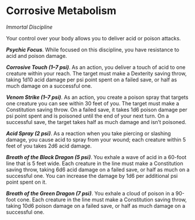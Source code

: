 # Corrosive Metabolism
*Immortal Discipline*

Your control over your body allows you to deliver acid or poison attacks.

***Psychic Focus***. While focused on this discipline, you have resistance to acid and poison damage.

***Corrosive Touch (1–7 psi)***. As an action, you deliver a touch of acid to one creature within your reach. The target must make a Dexterity saving throw, taking 1d10 acid damage per psi point spent on a failed save, or half as much damage on a successful one.

***Venom Strike (1–7 psi)***. As an action, you create a poison spray that targets one creature you can see within 30 feet of you. The target must make a Constitution saving throw. On a failed save, it takes 1d6 poison damage per psi point spent and is poisoned until the end of your next turn. On a successful save, the target takes half as much damage and isn’t poisoned.

***Acid Spray (2 psi)***. As a reaction when you take piercing or slashing damage, you cause acid to spray from your wound; each creature within 5 feet of you takes 2d6 acid damage.

***Breath of the Black Dragon (5 psi)***. You exhale a wave of acid in a 60-foot line that is 5 feet wide. Each creature in the line must make a Constitution saving throw, taking 6d6 acid damage on a failed save, or half as much on a successful one. You can increase the damage by 1d6 per additional psi point spent on it.

***Breath of the Green Dragon (7 psi)***. You exhale a cloud of poison in a 90-foot cone. Each creature in the line must make a Constitution saving throw, taking 10d6 poison damage on a failed save, or half as much damage on a successful one.

